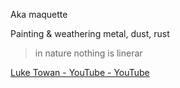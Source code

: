 Aka maquette

Painting & weathering
metal, dust, rust

> in nature nothing is linerar

[Luke Towan - YouTube - YouTube](https://www.youtube.com/channel/UCjRkUtHQ774mTg1vrQ6uA5A)